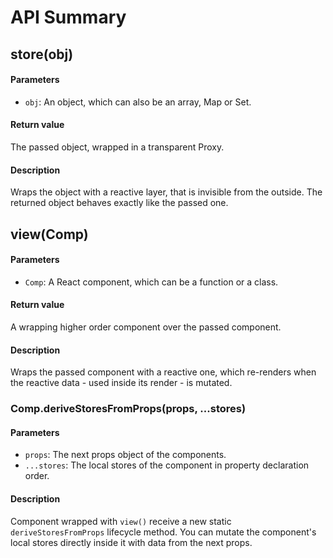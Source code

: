 # API Summary

## store(obj)

#### Parameters

* `obj`: An object, which can also be an array, Map or Set.

#### Return value

The passed object, wrapped in a transparent Proxy.

#### Description

Wraps the object with a reactive layer, that is invisible from the outside. The returned object behaves exactly like the passed one.

## view(Comp)

#### Parameters

* `Comp`: A React component, which can be a function or a class.

#### Return value

A wrapping higher order component over the passed component.

#### Description

Wraps the passed component with a reactive one, which re-renders when the reactive data - used inside its render - is mutated.

### Comp.deriveStoresFromProps(props, ...stores)

#### Parameters

* `props`: The next props object of the components.
* `...stores`: The local stores of the component in property declaration order.

#### Description

Component wrapped with `view()` receive a new static `deriveStoresFromProps` lifecycle method. You can mutate the component's local stores directly inside it with data from the next props.
